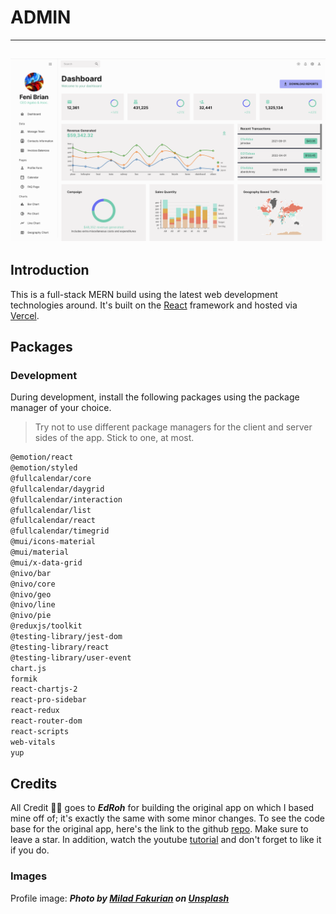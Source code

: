 # ADMIN
------------
![Dashboard](./public/dashboard.png)
------------

## Introduction
This is a full-stack MERN build using the latest web development technologies around. It's built on the [React](https://react.dev) framework and hosted via [Vercel](https://vercel.com/).

## Packages

### Development
During development, install the following packages using the package manager of your choice.
> Try not to use different package managers for the client and server sides of the app. Stick to one, at most.
```bash
@emotion/react
@emotion/styled
@fullcalendar/core
@fullcalendar/daygrid
@fullcalendar/interaction
@fullcalendar/list
@fullcalendar/react
@fullcalendar/timegrid
@mui/icons-material
@mui/material
@mui/x-data-grid
@nivo/bar
@nivo/core
@nivo/geo
@nivo/line
@nivo/pie
@reduxjs/toolkit
@testing-library/jest-dom
@testing-library/react
@testing-library/user-event
chart.js
formik
react-chartjs-2
react-pro-sidebar
react-redux
react-router-dom
react-scripts
web-vitals
yup
```


## Credits

All Credit 👏🏾 goes to ***EdRoh*** for building the original app on which I based mine off of; it's exactly the same with some minor changes. 
To see the code base for the original app, here's the link to the github [repo](https://github.com/ed-roh/react-admin-dashboard.git). Make sure to leave a star.
In addition, watch the youtube [tutorial](https://youtu.be/wYpCWwD1oz0) and don't forget to like it if you do.

### Images
Profile image: ***Photo by [Milad Fakurian](https://unsplash.com/@fakurian?utm_source=unsplash&utm_medium=referral&utm_content=creditCopyText) on [Unsplash](https://unsplash.com/photos/58Z17lnVS4U?utm_source=unsplash&utm_medium=referral&utm_content=creditCopyText)***
  